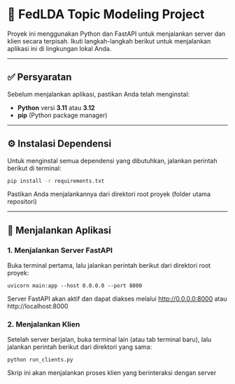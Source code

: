 # 🐍 FedLDA Topic Modeling Project

Proyek ini menggunakan Python dan FastAPI untuk menjalankan server dan klien secara terpisah. Ikuti langkah-langkah berikut untuk menjalankan aplikasi ini di lingkungan lokal Anda.

---

## ✅ Persyaratan

Sebelum menjalankan aplikasi, pastikan Anda telah menginstal:

- **Python** versi **3.11** atau **3.12**
- **pip** (Python package manager)

---

## ⚙️ Instalasi Dependensi

Untuk menginstal semua dependensi yang dibutuhkan, jalankan perintah berikut di terminal:

```bash
pip install -r requirements.txt
```

Pastikan Anda menjalankannya dari direktori root proyek (folder utama repositori)

---

## 🚀 Menjalankan Aplikasi

### 1. Menjalankan Server FastAPI

Buka terminal pertama, lalu jalankan perintah berikut dari direktori root proyek:
```
uvicorn main:app --host 0.0.0.0 --port 8000
```
Server FastAPI akan aktif dan dapat diakses melalui http://0.0.0.0:8000 atau http://localhost:8000

### 2. Menjalankan Klien

Setelah server berjalan, buka terminal lain (atau tab terminal baru), lalu jalankan perintah berikut dari direktori yang sama:
```
python run_clients.py
```
Skrip ini akan menjalankan proses klien yang berinteraksi dengan server
